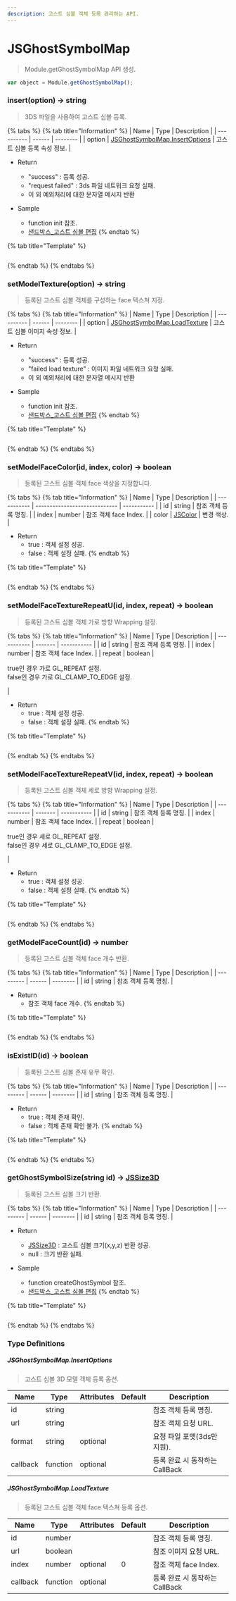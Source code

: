 ```yaml
---
description: 고스트 심볼 객체 등록 관리하는 API.
---
```


# JSGhostSymbolMap

> Module.getGhostSymbolMap API 생성.

```javascript
var object = Module.getGhostSymbolMap();
```

### insert(option) → string

> 3DS 파일을 사용하여 고스트 심볼 등록.

{% tabs %}
{% tab title="Information" %}
| Name  | Type   | Description |
| ---------- | ------ | -------- |
| option | [JSGhostSymbolMap.InsertOptions](jsghostsymbolmap.md#jsghostsymbolmap.insertoptions) | 고스트 심볼 등록 속성 정보.  |

* Return
  * "success" : 등록 성공.
  * "request failed" : 3ds 파일 네트워크 요청 실패.  
  * 이 외 예외처리에 대한 문자열 메시지 반환
  
* Sample
  * function init 참조.
  * [샌드박스\_고스트 심볼 편집](http://sandbox.dtwincloud.com/code/main.do?id=object_ghost_symbol_edit)
{% endtab %}

{% tab title="Template" %}
```javascript
```
{% endtab %}
{% endtabs %}

### setModelTexture(option) → string

> 등록된 고스트 심볼 객체를 구성하는 face 텍스쳐 지정.

{% tabs %}
{% tab title="Information" %}
| Name  | Type   | Description |
| ---------- | ------ | -------- |
| option | [JSGhostSymbolMap.LoadTexture](jsghostsymbolmap.md#jsghostsymbolmap.loadtexture) | 고스트 심볼 이미지 속성 정보.  |

* Return
  * "success" : 등록 성공.
  * "failed load texture" : 이미지 파일 네트워크 요청 실패.
  * 이 외 예외처리에 대한 문자열 메시지 반환
  
* Sample
  * function init 참조.
  * [샌드박스\_고스트 심볼 편집](http://sandbox.dtwincloud.com/code/main.do?id=object_ghost_symbol_edit)
{% endtab %}

{% tab title="Template" %}
```javascript
```
{% endtab %}
{% endtabs %}

### setModelFaceColor(id, index, color) → boolean

> 등록된 고스트 심볼 객체 face 색상을 지정합니다.

{% tabs %}
{% tab title="Information" %}
| Name   | Type                          | Description    |
| ----------- | ----------------------------- | ----------- |
| id          | string                        | 참조 객체 등록 명칭. |
| index | number                        | 참조 객체 face Index. |
| color       | [JSColor](../core/jscolor.md) | 변경 색상. |

* Return
  * true : 객체 설정 성공.
  * false : 객체 설정 실패.
{% endtab %}

{% tab title="Template" %}
```javascript
```
{% endtab %}
{% endtabs %}

### setModelFaceTextureRepeatU(id, index, repeat) → boolean

> 등록된 고스트 심볼 객체 가로 방향 Wrapping 설정.

{% tabs %}
{% tab title="Information" %}
| Name   | Type    | Description    |
| ----------- | ------- | ----------- |
| id          | string  | 참조 객체 등록 명칭.       |
| index       | number  | 참조 객체 face Index. |
| repeat       | boolean | <p>true인 경우 가로 GL_REPEAT 설정.<br>false인 경우 가로 GL_CLAMP_TO_EDGE 설정.</p>     |

* Return
  * true : 객체 설정 성공.
  * false : 객체 설정 실패.
{% endtab %}

{% tab title="Template" %}
```javascript
```
{% endtab %}
{% endtabs %}

### setModelFaceTextureRepeatV(id, index, repeat) → boolean

> 등록된 고스트 심볼 객체 세로 방향 Wrapping 설정.

{% tabs %}
{% tab title="Information" %}
| Name   | Type    | Description    |
| ----------- | ------- | ----------- |
| id          | string  | 참조 객체 등록 명칭.       |
| index       | number  | 참조 객체 face Index. |
| repeat       | boolean | <p>true인 경우 세로 GL_REPEAT 설정.<br>false인 경우 세로 GL_CLAMP_TO_EDGE 설정.</p>     |

* Return
  * true : 객체 설정 성공.
  * false : 객체 설정 실패.
{% endtab %}

{% tab title="Template" %}
```javascript
```
{% endtab %}
{% endtabs %}

### getModelFaceCount(id) → number

> 등록된 고스트 심볼 객체 face 개수 반환.

{% tabs %}
{% tab title="Information" %}
| Name | Type   | Description |
| --------- | ------ | -------- |
| id          | string  | 참조 객체 등록 명칭.       |

* Return
  * 참조 객체 face 개수.
{% endtab %}

{% tab title="Template" %}
```javascript
```
{% endtab %}
{% endtabs %}

### isExistID(id) → boolean

> 등록된 고스트 심볼 존재 유무 확인.

{% tabs %}
{% tab title="Information" %}
| Name | Type   | Description |
| --------- | ------ | -------- |
| id          | string  | 참조 객체 등록 명칭.       |

* Return
  * true : 객체 존재 확인.
  * false : 객체 존재 확인 불가.
{% endtab %}

{% tab title="Template" %}
```javascript
```
{% endtab %}
{% endtabs %}

### getGhostSymbolSize(string id) → [JSSize3D](../core/jssize3d.md)

> 등록된 고스트 심볼 크기 반환.

{% tabs %}
{% tab title="Information" %}
| Name | Type   | Description |
| --------- | ------ | -------- |
| id          | string  | 참조 객체 등록 명칭.       |

* Return
  * [JSSize3D](../core/jssize3d.md) : 고스트 심볼 크기(x,y,z) 반환 성공.
  * null : 크기 반환 실패.
  
* Sample
  * function createGhostSymbol 참조.
  * [샌드박스\_고스트 심볼 편집](http://sandbox.dtwincloud.com/code/main.do?id=object_ghost_symbol_edit)
{% endtab %}

{% tab title="Template" %}
```javascript
```
{% endtab %}
{% endtabs %}

### Type Definitions

##### JSGhostSymbolMap.InsertOptions

> 고스트 심볼 3D 모델 객체 등록 옵션.

| Name     | Type                                                                       | Attributes | Default | Description              |
| ------ | -------------------------------------------------------------------------- | -------- | ----- | ---------------------- |
| id       | string                                                                     |            |         | 참조 객체 등록 명칭.     |
| url      | string                                                                     |            |         | 참조 객체 요청 URL.     |
| format   | string                                                                     | optional   |         | 요청 파일 포맷(3ds만 지원).|
| callback | function                                                                   | optional   |         | 등록 완료 시 동작하는 CallBack |

##### JSGhostSymbolMap.LoadTexture

> 등록된 고스트 심볼 객체 face 텍스쳐 등록 옵션.

| Name         | Type                          | Attributes | Default                 | Description      |
| ------------ | ----------------------------- | ---------- | ----------------------- | ---------------- |
| id         | number                        |    |                      | 참조 객체 등록 명칭. |
| url | boolean                              |    |                    | 참조 이미지 요청 URL. |
| index     | number                        | optional | 0                      | 참조 객체 face Index. |
| callback | function                            | optional |         | 등록 완료 시 동작하는 CallBack |
